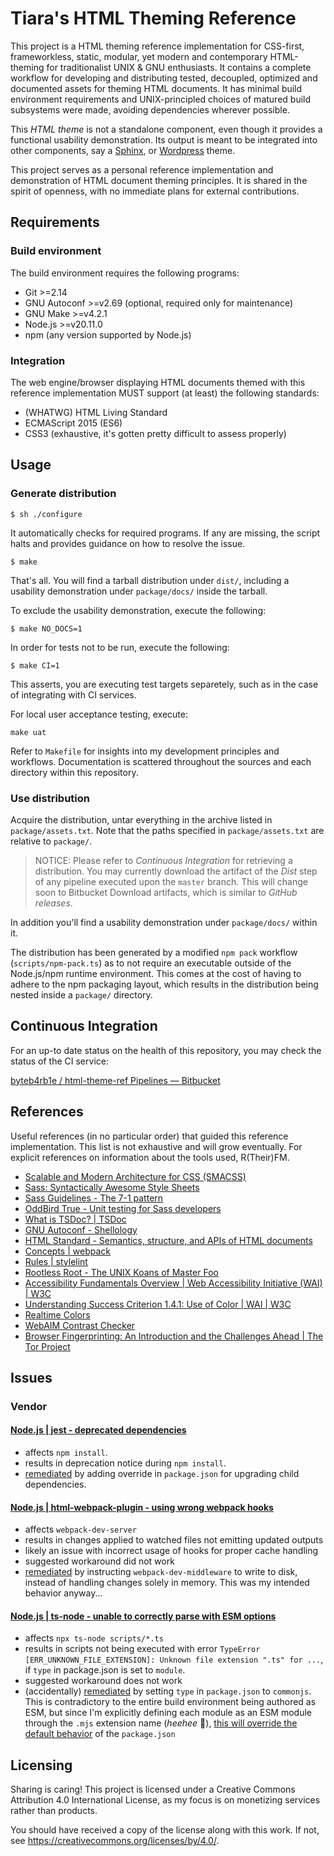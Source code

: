 <a name="tiaras-html-theming-reference"></a>
# Tiara's HTML Theming Reference

This project is a HTML theming reference implementation for CSS-first,
frameworkless, static, modular, yet modern and contemporary HTML-theming for
traditionalist UNIX & GNU enthusiasts. It contains a complete workflow for
developing and distributing tested, decoupled, optimized and documented assets
for theming HTML documents. It has minimal build environment requirements and
UNIX-principled choices of matured build subsystems were made, avoiding
dependencies wherever possible.

This *HTML theme* is not a standalone component, even though it provides a
functional usability demonstration. Its output is meant to be integrated into
other components, say a [Sphinx](https://www.sphinx-doc.org), or
[Wordpress](https://wordpress.org) theme.

This project serves as a personal reference implementation and demonstration
of HTML document theming principles. It is shared in the spirit of openness,
with no immediate plans for external contributions.

## Requirements

### Build environment

The build environment requires the following programs:

- Git >=2.14
- GNU Autoconf >=v2.69 (optional, required only for maintenance)
- GNU Make >=v4.2.1
- Node.js >=v20.11.0
- npm (any version supported by Node.js)

### Integration

The web engine/browser displaying HTML documents themed with this reference
implementation MUST support (at least) the following standards:

- (WHATWG) HTML Living Standard 
- ECMAScript 2015 (ES6)
- CSS3 (exhaustive, it's gotten pretty difficult to assess properly)

## Usage

### Generate distribution

```
$ sh ./configure
```

It automatically checks for required programs. If any are missing, the script
halts and provides guidance on how to resolve the issue.

```
$ make
```

That's all. You will find a tarball distribution under `dist/`, including a
usability demonstration under `package/docs/` inside the tarball.

To exclude the usability demonstration, execute the following:

```
$ make NO_DOCS=1
```

In order for tests not to be run, execute the following:

```
$ make CI=1
```

This asserts, you are executing test targets separetely, such as in the case of
integrating with CI services.

For local user acceptance testing, execute:

```
make uat
```

Refer to `Makefile` for insights into my development principles and workflows.
Documentation is scattered throughout the sources and each directory within this
repository.

### Use distribution

Acquire the distribution, untar everything in the archive listed in
`package/assets.txt`. Note that the paths specified in `package/assets.txt` are
relative to `package/`.

> NOTICE: Please refer to *Continuous Integration* for retrieving a
  distribution. You may currently download the artifact of the *Dist* step of
  any pipeline executed upon the `master` branch. This will change soon to
  Bitbucket Download artifacts, which is similar to *GitHub releases*.

In addition you'll find a usability demonstration under `package/docs/` within
it.

The distribution has been generated by a modified `npm pack` workflow
(`scripts/npm-pack.ts`) as to not require an executable outside of the
Node.js/npm runtime environment. This comes at the cost of having to adhere to
the npm packaging layout, which results in the distribution being nested inside
a `package/` directory.

## Continuous Integration

For an up-to date status on the health of this repository, you may check the
status of the CI service:

[byteb4rb1e / html-theme-ref Pipelines — Bitbucket](https://bitbucket.org/byteb4rb1e/html-theme-ref/pipelines)

## References

Useful references (in no particular order) that guided this reference implementation.
This list is not exhaustive and will grow eventually. For explicit references on
information about the tools used, R(Their)FM.

- [Scalable and Modern Architecture for CSS (SMACSS)](https://web.archive.org/web/20250406210131/https://smacss.com/)
- [Sass: Syntactically Awesome Style Sheets](https://web.archive.org/web/20250407180942/https://sass-lang.com/)
- [Sass Guidelines - The 7-1 pattern](https://web.archive.org/web/20250328102753/https://sass-guidelin.es/#the-7-1-pattern)
- [OddBird True - Unit testing for Sass developers](https://web.archive.org/web/20250125123850/https://www.oddbird.net/true/)
- [What is TSDoc? | TSDoc](https://web.archive.org/web/20250407162234/https://tsdoc.org/)
- [GNU Autoconf - Shellology](https://web.archive.org/web/20240813220424/https://www.gnu.org/savannah-checkouts/gnu/autoconf/manual/autoconf-2.72/html_node/Shellology.html)
- [HTML Standard - Semantics, structure, and APIs of HTML documents](https://web.archive.org/web/20250408183205/https://html.spec.whatwg.org/multipage/dom.html#dom)
- [Concepts | webpack](https://web.archive.org/web/20250408185345/https://webpack.js.org/concepts/)
- [Rules | stylelint](https://web.archive.org/web/20250406000427/https://stylelint.io/user-guide/rules/)
- [Rootless Root - The UNIX Koans of Master Foo](https://web.archive.org/web/20250321015423/http://www.catb.org/~esr/writings/unix-koans/)
- [Accessibility Fundamentals Overview | Web Accessibility Initiative (WAI) | W3C](https://web.archive.org/web/20250328101042/https://www.w3.org/WAI/fundamentals/)
- [Understanding Success Criterion 1.4.1: Use of Color | WAI | W3C](https://web.archive.org/web/20250307192641/https://www.w3.org/WAI/WCAG22/Understanding/use-of-color)
- [Realtime Colors](https://web.archive.org/web/20250412001328/https://www.realtimecolors.com/)
- [WebAIM Contrast Checker](https://web.archive.org/web/20250412085144/https://webaim.org/resources/contrastchecker/)
- [Browser Fingerprinting: An Introduction and the Challenges Ahead | The Tor Project](https://web.archive.org/web/20250407213105/https://blog.torproject.org/browser-fingerprinting-introduction-and-challenges-ahead/)

## Issues

### Vendor

#### [Node.js | jest - deprecated dependencies](https://github.com/jestjs/jest/issues/15503)

- affects `npm install`.
- results in deprecation notice during `npm install`.
- [remediated](https://github.com/ByteB4rb1e/html-theme-ref/blob/cb642ec72b4488ddfc8dfb63fe977e85d9c28506/package.json#L35)
  by adding override in `package.json` for upgrading child dependencies.

#### [Node.js | html-webpack-plugin - using wrong webpack hooks](https://github.com/jantimon/html-webpack-plugin/issues/1768)

- affects `webpack-dev-server`
- results in changes applied to watched files not emitting updated outputs
- likely an issue with incorrect usage of hooks for proper cache handling
- suggested workaround did not work
- [remediated](https://github.com/ByteB4rb1e/html-theme-ref/blob/7c15371f6ab72bb1dd69388888d0d8beffc65082/webpack.config.doc.js#L465)
  by instructing `webpack-dev-middleware` to write to disk, instead of handling
  changes solely in memory. This was my intended behavior anyway...

#### [Node.js | ts-node - unable to correctly parse with ESM options](https://github.com/TypeStrong/ts-node/issues/2122)

- affects `npx ts-node scripts/*.ts`
- results in scripts not being executed with error `TypeError [ERR_UNKNOWN_FILE_EXTENSION]: Unknown file extension ".ts" for ...`, 
  if `type` in package.json is set to `module`.
- suggested workaround does not work
- (accidentally)
  [remediated](https://github.com/ByteB4rb1e/html-theme-ref/blob/4a2344e7f1a278063527bbeb2a2ef5281498b633/package.json#L9)
  by setting `type` in `package.json` to `commonjs`. This is contradictory to
  the entire build environment being authored as ESM, but since I'm explicitly
  defining each module as an ESM module through the `.mjs` extension name
  (*heehee* 🕺), [this will override the default
  behavior](https://nodejs.org/download/release/v18.20.8/docs/api/modules.html#enabling)
  of the `package.json`

<a name="licensing"></a>
## Licensing

Sharing is caring! This project is licensed under a Creative Commons Attribution
4.0 International License, as my focus is on monetizing services rather than
products.

You should have received a copy of the license along with this
work. If not, see <https://creativecommons.org/licenses/by/4.0/>.
